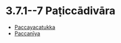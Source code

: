 # 3.7.1--7 Paṭiccādivāra

* [Paccayacatukka](3.7.1--7/Paccayacatukka.md)
* [Paccanīya](3.7.1--7/Paccaniya.md)
